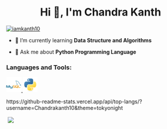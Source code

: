 <h1 align="center">Hi 👋, I'm Chandra Kanth</h1>
<p align="left"> <a href="https://twitter.com/iamkanth10" target="blank"><img src="https://img.shields.io/twitter/follow/iamkanth10?logo=twitter&style=for-the-badge" alt="iamkanth10" /></a> </p>

- 🌱 I’m currently learning **Data Structure and Algorithms**

- 💬 Ask me about **Python Programming Language**


<h3 align="left">Languages and Tools:</h3>
<p align="left"> <a href="https://www.mysql.com/" target="_blank"> <img src="https://raw.githubusercontent.com/devicons/devicon/master/icons/mysql/mysql-original-wordmark.svg" alt="mysql" width="40" height="40"/> </a> <a href="https://www.python.org" target="_blank"> <img src="https://raw.githubusercontent.com/devicons/devicon/master/icons/python/python-original.svg" alt="python" width="40" height="40"/> </a> </p>

<p align="left">
https://github-readme-stats.vercel.app/api/top-langs/?username=Chandrakanth10&theme=tokyonight

<p align="center">
<p>&nbsp;<img align="center" src="https://github-readme-stats.vercel.app/api?username=ChandraKanth10&&show_icons=true&title_color=ffffff&icon_color=bb2acf&text_color=daf7dc&bg_color=151515"/></p>
